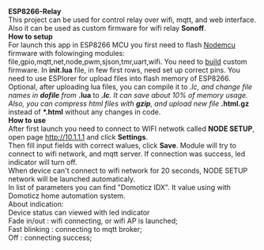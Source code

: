 <b>ESP8266-Relay</b><br>
This project can be used for control relay over wifi, mqtt, and web interface.
Also it can be used as custom firmware for wifi relay <b>Sonoff</b>.<br>
<b>How to setup</b><br>
For launch this app in ESP8266 MCU you first need to flash <a href="https://nodemcu.readthedocs.io/en/master/">Nodemcu</a> firmware with folowinging modules:
file,gpio,mqtt,net,node,pwm,sjson,tmr,uart,wifi. You need to <a href="https://nodemcu-build.com/">build</a> custom firmware.
In <b>init.lua</b> file, in few first rows, need set up correct pins. You need to use ESPlorer for upload files into flash memory of ESP8266.
Optional, after uploading lua files, you can compile it to *.lc, and change file names in <b>dofile</b> from <b>*.lua</b> to <b>*.lc</b>.
It can save about 10% of memory usage. Also, you can compress html files with <b>gzip</b>, and upload new file <b>*.html.gz</b> instead of <b>*.html</b> without any changes in code.<br>
<b>How to use</b><br>
After first launch you need to connect to WIFI netwotk called <b>NODE SETUP</b>, open page <a href="http://10.1.1.1">http://10.1.1.1</a> and click <b>Settings</b>.<br>
Then fill input fields with correct walues, click <b>Save</b>. Module will try to connect to wifi network, and mqtt server. If connection was success, led indicator will turn off. <br>
When device can't connect to wifi network for 20 seconds, NODE SETUP network will be launched automaticaly.<br>
In list of parameters you can find "Domoticz IDX". It value using with Domoticz home automation system.<br>
About indication:<br>
Device status can viewed with led indicator<br>
Fade in/out : wifi connecting, or wifi AP is launched;<br>
Fast blinking : connecting to mqtt broker;<br>
Off : connecting success;<br>

